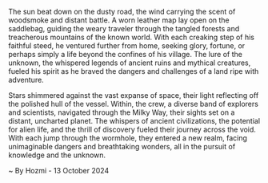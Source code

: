 
The sun beat down on the dusty road, the wind carrying the scent of woodsmoke and distant battle. A worn leather map lay open on the saddlebag, guiding the weary traveler through the tangled forests and treacherous mountains of the known world. With each creaking step of his faithful steed, he ventured further from home, seeking glory, fortune, or perhaps simply a life beyond the confines of his village. The lure of the unknown, the whispered legends of ancient ruins and mythical creatures, fueled his spirit as he braved the dangers and challenges of a land ripe with adventure.

Stars shimmered against the vast expanse of space, their light reflecting off the polished hull of the vessel. Within, the crew, a diverse band of explorers and scientists, navigated through the Milky Way, their sights set on a distant, uncharted planet. The whispers of ancient civilizations, the potential for alien life, and the thrill of discovery fueled their journey across the void. With each jump through the wormhole, they entered a new realm, facing unimaginable dangers and breathtaking wonders, all in the pursuit of knowledge and the unknown. 

~ By Hozmi - 13 October 2024
